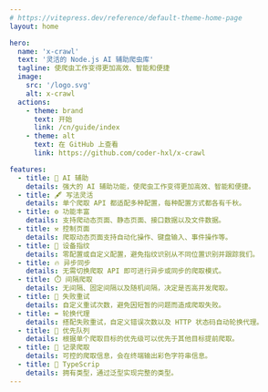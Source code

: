 ```yaml
---
# https://vitepress.dev/reference/default-theme-home-page
layout: home

hero:
  name: 'x-crawl'
  text: '灵活的 Node.js AI 辅助爬虫库'
  tagline: 使爬虫工作变得更加高效、智能和便捷
  image:
    src: '/logo.svg'
    alt: x-crawl
  actions:
    - theme: brand
      text: 开始
      link: /cn/guide/index
    - theme: alt
      text: 在 GitHub 上查看
      link: https://github.com/coder-hxl/x-crawl

features:
  - title: 🤖 AI 辅助
    details: 强大的 AI 辅助功能，使爬虫工作变得更加高效、智能和便捷。
  - title: 🖋️ 写法灵活
    details: 单个爬取 API 都适配多种配置，每种配置方式都各有千秋。
  - title: ⚙️ 功能丰富
    details: 支持爬动态页面、静态页面、接口数据以及文件数据。
  - title: ⚒️ 控制页面
    details: 爬取动态页面支持自动化操作、键盘输入、事件操作等。
  - title: 👀 设备指纹
    details: 零配置或自定义配置，避免指纹识别从不同位置识别并跟踪我们。
  - title: 🔥 异步同步
    details: 无需切换爬取 API 即可进行异步或同步的爬取模式。
  - title: ⏱️ 间隔爬取
    details: 无间隔、固定间隔以及随机间隔，决定是否高并发爬取。
  - title: 🔄 失败重试
    details: 自定义重试次数，避免因短暂的问题而造成爬取失败。
  - title: ➡️ 轮换代理
    details: 搭配失败重试，自定义错误次数以及 HTTP 状态码自动轮换代理。
  - title: 🚀 优先队列
    details: 根据单个爬取目标的优先级可以优先于其他目标提前爬取。
  - title: 🧾 记录爬取
    details: 可控的爬取信息，会在终端输出彩色字符串信息。
  - title: 🦾 TypeScrip
    details: 拥有类型，通过泛型实现完整的类型。
---
```

